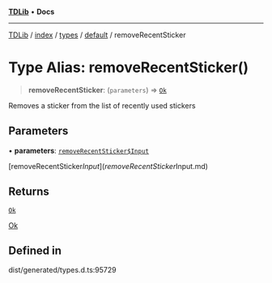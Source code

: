 [**TDLib**](../../../../../../README.md) • **Docs**

***

[TDLib](../../../../../../modules.md) / [index](../../../../../README.md) / [types](../../../README.md) / [default](../README.md) / removeRecentSticker

# Type Alias: removeRecentSticker()

> **removeRecentSticker**: (`parameters`) => [`Ok`](Ok-1.md)

Removes a sticker from the list of recently used stickers

## Parameters

• **parameters**: [`removeRecentSticker$Input`](removeRecentSticker$Input.md)

[removeRecentSticker$Input](removeRecentSticker$Input.md)

## Returns

[`Ok`](Ok-1.md)

[Ok](Ok-1.md)

## Defined in

dist/generated/types.d.ts:95729
